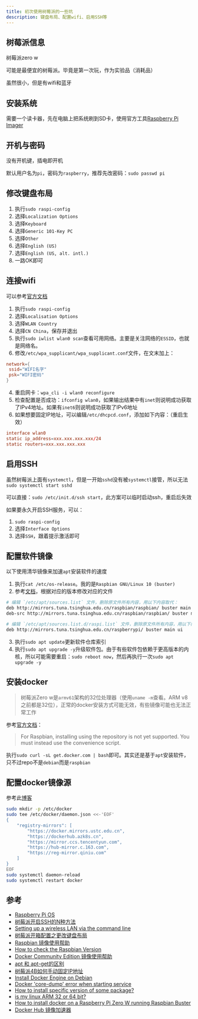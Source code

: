 ```yaml
---
title: 初次使用树莓派的一些坑
description: 键盘布局、配置wifi、启用SSH等
---
```


## 树莓派信息

树莓派zero w

可能是最便宜的树莓派。毕竟是第一次玩，作为实验品（消耗品）

虽然很小，但是有wifi和蓝牙

## 安装系统

需要一个读卡器，先在电脑上把系统刷到SD卡，使用官方工具[Raspberry Pi Imager](https://www.raspberrypi.org/software/)

## 开机与密码

没有开机键，插电即开机

默认用户名为`pi`，密码为`raspberry`，推荐先改密码：`sudo passwd pi`

## 修改键盘布局

1. 执行`sudo raspi-config`
2. 选择`Localization Options`
3. 选择`Keyboard`
4. 选择`Generic 101-Key PC`
5. 选择`Other`
6. 选择`English (US)`
7. 选择`English (US, alt. intl.)`
8. 一路OK即可

## 连接wifi

可以参考[官方文档](https://www.raspberrypi.org/documentation/configuration/wireless/wireless-cli.md)

1. 执行`sudo raspi-config`
2. 选择`Localisation Options`
3. 选择`WLAN Country`
4. 选择`CN China`，保存并退出
5. 执行`sudo iwlist wlan0 scan`查看可用网络。主要是关注网络的`ESSID`，也就是网络名。
6. 修改`/etc/wpa_supplicant/wpa_supplicant.conf`文件，在文末加上：

```conf
network={
 ssid="WIFI名字"
 psk="WIFI密码"
}
```

4. 重启网卡：`wpa_cli -i wlan0 reconfigure`
5. 检查配置是否成功：`ifconfig wlan0`，如果输出结果中有`inet`则说明成功获取了IPv4地址。如果有`inet6`则说明成功获取了IPv6地址
6. 如果想要固定IP地址，可以编辑`/etc/dhcpcd.conf`，添加如下内容：（重启生效）

```conf
interface wlan0
static ip_address=xxx.xxx.xxx.xxx/24
static routers=xxx.xxx.xxx.xxx
```

## 启用SSH

虽然树莓派上面有`systemctl`，但是一开始`sshd`没有被`systemctl`接管，所以无法`sudo systemctl start sshd`

可以直接：`sudo /etc/init.d/ssh start`，此方案可以临时启动ssh，重启后失效

如果要永久开启SSH服务，可以：

1. `sudo raspi-config`
2. 选择`Interface Options`
3. 选择`SSH`，跟着提示激活即可

## 配置软件镜像

以下使用清华镜像来加速`apt`安装软件的速度

1. 执行`cat /etc/os-release`。我的是`Raspbian GNU/Linux 10 (buster)`
2. 参考[文档](https://mirrors.tuna.tsinghua.edu.cn/help/raspbian/)，根据对应的版本修改对应的文件

```bash
# 编辑 `/etc/apt/sources.list` 文件，删除原文件所有内容，用以下内容取代：
deb http://mirrors.tuna.tsinghua.edu.cn/raspbian/raspbian/ buster main non-free contrib rpi
deb-src http://mirrors.tuna.tsinghua.edu.cn/raspbian/raspbian/ buster main non-free contrib rpi

# 编辑 `/etc/apt/sources.list.d/raspi.list` 文件，删除原文件所有内容，用以下内容取代：
deb http://mirrors.tuna.tsinghua.edu.cn/raspberrypi/ buster main ui
```

3. 执行`sudo apt update`更新软件仓库索引
4. 执行`sudo apt upgrade -y`升级软件包。由于有些软件包依赖于更高版本的内核，所以可能需要重启：`sudo reboot now`，然后再执行一次`sudo apt upgrade -y`

## 安装docker

> 树莓派Zero w是`armv61`架构的32位处理器（使用`uname -m`查看。ARM v8之前都是32位），正常的docker安装方式可能无效，有些镜像可能也无法正常工作

参考[官方文档](https://docs.docker.com/engine/install/debian/)：

> For Raspbian, installing using the repository is not yet supported. You must instead use the convenience script.

执行`sudo curl -sL get.docker.com | bash`即可。其实还是基于`apt`安装软件，只不过repo不是`debian`而是`raspbian`

## 配置docker镜像源

参考此[博客](https://gist.github.com/y0ngb1n/7e8f16af3242c7815e7ca2f0833d3ea6)

```bash
sudo mkdir -p /etc/docker
sudo tee /etc/docker/daemon.json <<-'EOF'
{
    "registry-mirrors": [
        "https://docker.mirrors.ustc.edu.cn",
        "https://dockerhub.azk8s.cn",
        "https://mirror.ccs.tencentyun.com",
        "https://hub-mirror.c.163.com",
        "https://reg-mirror.qiniu.com"
    ]
}
EOF
sudo systemctl daemon-reload
sudo systemctl restart docker
```

## 参考

- [Raspberry Pi OS](https://www.raspberrypi.org/software/)
- [树莓派开启SSH的N种方法](https://www.jianshu.com/p/654ee08d2b3a)
- [Setting up a wireless LAN via the command line](https://www.raspberrypi.org/documentation/configuration/wireless/wireless-cli.md)
- [树莓派开箱配置之更改键盘布局](https://shumeipai.nxez.com/2017/11/13/raspberry-pi-change-the-keyboard-layout.html)
- [Raspbian 镜像使用帮助](https://mirrors.tuna.tsinghua.edu.cn/help/raspbian/)
- [How to check the Raspbian Version](https://pimylifeup.com/raspbian-version/)
- [Docker Community Edition 镜像使用帮助](https://mirrors.tuna.tsinghua.edu.cn/help/docker-ce/)
- [apt 和 apt-get的区别](https://blog.csdn.net/liudsl/article/details/79200134)
- [树莓派4B如何手动固定IP地址](https://blog.csdn.net/weixin_42108484/article/details/104032372)
- [Install Docker Engine on Debian](https://docs.docker.com/engine/install/debian/)
- [Docker 'core-dump' error when starting service](https://raspberrypi.stackexchange.com/questions/93559/docker-core-dump-error-when-starting-service)
- [How to install specific version of some package?](https://askubuntu.com/questions/428772/how-to-install-specific-version-of-some-package)
- [is my linux ARM 32 or 64 bit?](https://unix.stackexchange.com/questions/136407/is-my-linux-arm-32-or-64-bit)
- [How to install docker on a Raspberry Pi Zero W running Raspbian Buster](https://markmcgookin.com/2019/08/04/how-to-install-docker-on-a-raspberry-pi-zero-w-running-raspbian-buster/)
- [Docker Hub 镜像加速器](https://gist.github.com/y0ngb1n/7e8f16af3242c7815e7ca2f0833d3ea6)
